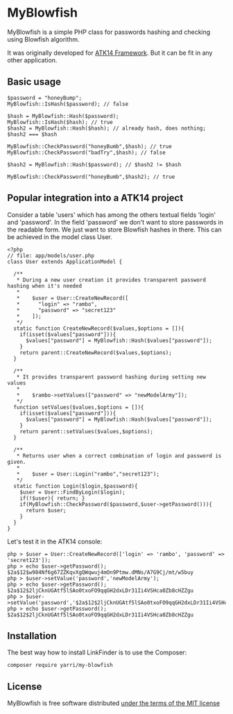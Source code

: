 MyBlowfish
==========

MyBlowfish is a simple PHP class for passwords hashing and checking using Blowfish algorithm.

It was originally developed for [ATK14 Framework](http://www.atk14.net/). But it can be fit in any other application.

Basic usage
-----------

    $password = "honeyBump";
    MyBlowfish::IsHash($password); // false

    $hash = MyBlowfish::Hash($password);
    MyBlowfish::IsHash($hash); // true
    $hash2 = MyBlowfish::Hash($hash); // already hash, does nothing; $hash2 === $hash
    
    MyBlowfish::CheckPassword("honeyBumb",$hash); // true
    MyBlowfish::CheckPassword("badTry",$hash); // false

    $hash2 = MyBlowfish::Hash($password); // $hash2 != $hash

    MyBlowfish::CheckPassword("honeyBumb",$hash2); // true


Popular integration into a ATK14 project
----------------------------------------

Consider a table 'users' which has among the others textual fields 'login' and 'password'.
In the field 'password' we don't want to store passwords in the readable form. We just want to store Blowfish hashes in there.
This can be achieved in the model class User.

    <?php
    // file: app/models/user.php
    class User extends ApplicationModel {

      /**
       * During a new user creation it provides transparent password hashing when it's needed
       *
       *    $user = User::CreateNewRecord([
       *      "login" => "rambo",
       *      "password" => "secret123"
       *    ]);
       */
      static function CreateNewRecord($values,$options = []){
        if(isset($values["password"])){
          $values["password"] = MyBlowfish::Hash($values["password"]);
        }
        return parent::CreateNewRecord($values,$options);
      }

      /**
       * It provides transparent password hashing during setting new values
       *
       *    $rambo->setValues(["password" => "newModelArmy"]);
       */
      function setValues($values,$options = []){
        if(isset($values["password"])){
          $values["password"] = MyBlowfish::Hash($values["password"]);
        }
        return parent::setValues($values,$options);
      }
      
      /**
       * Returns user when a correct combination of login and password is given.
       *
       *    $user = User::Login("rambo","secret123");
       */
      static function Login($login,$password){
        $user = User::FindByLogin($login);
        if(!$user){ return; }
        if(MyBlowfish::CheckPassword($password,$user->getPassword())){
          return $user;
        }
      }
    }

Let's test it in the ATK14 console:

    php > $user = User::CreateNewRecord(['login' => 'rambo', 'password' => 'secret123']);
    php > echo $user->getPassword();
    $2a$12$w984Nf6g67ZZKqvXgQWqwuj4mOn9Ptmw.dMNs/A7G9Cj/mt/w5buy
    php > $user->setValue('password','newModelArmy');
    php > echo $user->getPassword();
    $2a$12$2ljCknUGAtf5lSAo0txoFO9qqGH2dxLDr31Ii4VSHca0Zb8cHZZgu
    php > $user->setValue('password','$2a$12$2ljCknUGAtf5lSAo0txoFO9qqGH2dxLDr31Ii4VSHca0Zb8cHZZgu');
    php > echo $user->getPassword();
    $2a$12$2ljCknUGAtf5lSAo0txoFO9qqGH2dxLDr31Ii4VSHca0Zb8cHZZgu

Installation
------------

The best way how to install LinkFinder is to use the Composer:

    composer require yarri/my-blowfish

License
-------

MyBlowfish is free software distributed [under the terms of the MIT license](http://www.opensource.org/licenses/mit-license)

[//]: # ( vim: set ts=2 et: )

